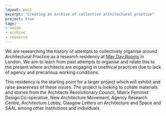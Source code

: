 ```yaml
---
layout: post
excerpt: "Creating an archive of collective architectural practice"
project: true
tags:
- union
- archive
- resource
---
```


We are researching the history of attempts to collectively organise around Architectural Practice as a research residency at [May Day Rooms](http://maydayrooms.org/) in London. We aim to learn from past attempts to organise and relate this to the present where architects are engaging in unethical practices due to lack of agency and precarious working conditions. 

This residency is the starting point for a larger project which will exhibit and raise awareness of these issues. The project is looking to collate materials and stories from the Architects Revolutionary Council, Matrix Feminist Design Co-operative, New Architecture Movement, Agency Research Centre, Architecture Lobby, Glasgow Letters on Architecture and Space and SAAL among other institutions and individuals.
